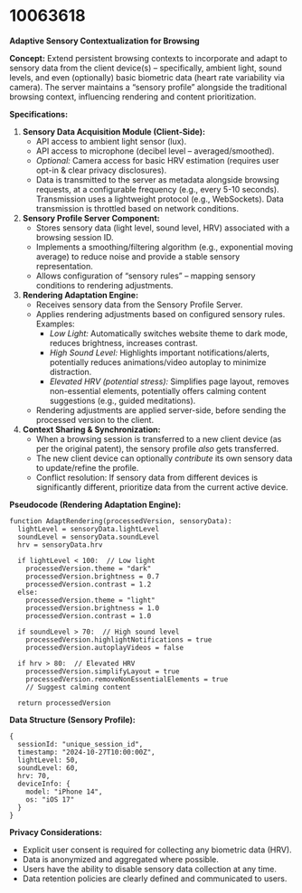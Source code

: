 # 10063618

**Adaptive Sensory Contextualization for Browsing**

**Concept:** Extend persistent browsing contexts to incorporate and adapt to sensory data from the client device(s) – specifically, ambient light, sound levels, and even (optionally) basic biometric data (heart rate variability via camera). The server maintains a “sensory profile” alongside the traditional browsing context, influencing rendering and content prioritization.

**Specifications:**

1.  **Sensory Data Acquisition Module (Client-Side):**
    *   API access to ambient light sensor (lux).
    *   API access to microphone (decibel level – averaged/smoothed).
    *   *Optional:* Camera access for basic HRV estimation (requires user opt-in & clear privacy disclosures).
    *   Data is transmitted to the server as metadata alongside browsing requests, at a configurable frequency (e.g., every 5-10 seconds).  Transmission uses a lightweight protocol (e.g., WebSockets).  Data transmission is throttled based on network conditions.
2.  **Sensory Profile Server Component:**
    *   Stores sensory data (light level, sound level, HRV) associated with a browsing session ID.
    *   Implements a smoothing/filtering algorithm (e.g., exponential moving average) to reduce noise and provide a stable sensory representation.
    *   Allows configuration of “sensory rules” – mapping sensory conditions to rendering adjustments.
3.  **Rendering Adaptation Engine:**
    *   Receives sensory data from the Sensory Profile Server.
    *   Applies rendering adjustments based on configured sensory rules.  Examples:
        *   *Low Light:* Automatically switches website theme to dark mode, reduces brightness, increases contrast.
        *   *High Sound Level:* Highlights important notifications/alerts, potentially reduces animations/video autoplay to minimize distraction.
        *   *Elevated HRV (potential stress):* Simplifies page layout, removes non-essential elements, potentially offers calming content suggestions (e.g., guided meditations).
    *   Rendering adjustments are applied server-side, before sending the processed version to the client.
4.  **Context Sharing & Synchronization:**
    *   When a browsing session is transferred to a new client device (as per the original patent), the sensory profile *also* gets transferred.
    *   The new client device can optionally *contribute* its own sensory data to update/refine the profile.
    *   Conflict resolution: If sensory data from different devices is significantly different, prioritize data from the current active device.

**Pseudocode (Rendering Adaptation Engine):**

```
function AdaptRendering(processedVersion, sensoryData):
  lightLevel = sensoryData.lightLevel
  soundLevel = sensoryData.soundLevel
  hrv = sensoryData.hrv

  if lightLevel < 100:  // Low light
    processedVersion.theme = "dark"
    processedVersion.brightness = 0.7
    processedVersion.contrast = 1.2
  else:
    processedVersion.theme = "light"
    processedVersion.brightness = 1.0
    processedVersion.contrast = 1.0

  if soundLevel > 70:  // High sound level
    processedVersion.highlightNotifications = true
    processedVersion.autoplayVideos = false

  if hrv > 80:  // Elevated HRV
    processedVersion.simplifyLayout = true
    processedVersion.removeNonEssentialElements = true
    // Suggest calming content

  return processedVersion
```

**Data Structure (Sensory Profile):**

```
{
  sessionId: "unique_session_id",
  timestamp: "2024-10-27T10:00:00Z",
  lightLevel: 50,
  soundLevel: 60,
  hrv: 70,
  deviceInfo: {
    model: "iPhone 14",
    os: "iOS 17"
  }
}
```

**Privacy Considerations:**

*   Explicit user consent is required for collecting any biometric data (HRV).
*   Data is anonymized and aggregated where possible.
*   Users have the ability to disable sensory data collection at any time.
*   Data retention policies are clearly defined and communicated to users.